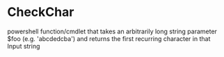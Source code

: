 # CheckChar

powershell function/cmdlet that takes an arbitrarily long string parameter $foo (e.g. 'abcdedcba') and returns the first recurring character in that Input string
